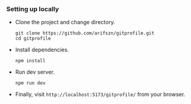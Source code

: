 ### Setting up locally

- Clone the project and change directory.

  ```shell
  git clone https://github.com/arifszn/gitprofile.git
  cd gitprofile
  ```

- Install dependencies.

  ```shell
  npm install
  ```

- Run dev server.

  ```shell
  npm run dev
  ```

- Finally, visit `http://localhost:5173/gitprofile/` from your browser.
